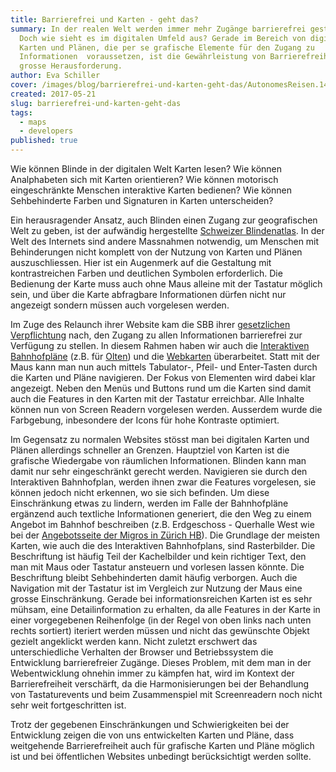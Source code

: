 ```yaml
---
title: Barrierefrei und Karten - geht das?
summary: In der realen Welt werden immer mehr Zugänge barrierefrei gestaltet.
  Doch wie sieht es im digitalen Umfeld aus? Gerade im Bereich von digitalen
  Karten und Plänen, die per se grafische Elemente für den Zugang zu
  Informationen  voraussetzen, ist die Gewährleistung von Barrierefreiheit eine
  grosse Herausforderung.
author: Eva Schiller
cover: /images/blog/barrierefrei-und-karten-geht-das/AutonomesReisen.1488198485597.jpeg
created: 2017-05-21
slug: barrierefrei-und-karten-geht-das
tags:
  - maps
  - developers
published: true
---
```


Wie können Blinde in der digitalen Welt Karten lesen? Wie können Analphabeten sich mit Karten orientieren? Wie können motorisch eingeschränkte Menschen interaktive Karten bedienen? Wie können Sehbehinderte Farben und Signaturen in Karten unterscheiden?

Ein herausragender Ansatz, auch Blinden einen Zugang zur geografischen Welt zu geben, ist der aufwändig hergestellte [Schweizer Blindenatlas](https://www.nzz.ch/panorama/weltneuheit-fuer-sehbehinderte-wie-blinde-die-schweiz-ertasten-koennen-ld.144979). In der Welt des Internets sind andere Massnahmen notwendig, um Menschen mit Behinderungen nicht komplett von der Nutzung von Karten und Plänen auszuschliessen. Hier ist ein Augenmerk auf die Gestaltung mit kontrastreichen Farben und deutlichen Symbolen erforderlich. Die Bedienung der Karte muss auch ohne Maus alleine mit der Tastatur möglich sein, und über die Karte abfragbare Informationen dürfen nicht nur angezeigt sondern müssen auch vorgelesen werden.

Im Zuge des Relaunch ihrer Website kam die SBB ihrer [gesetzlichen Verpflichtung](https://stories.sbb.ch/vier-koepfe-und-eine-neue-website/2017/04/10/) nach, den Zugang zu allen Informationen barrierefrei zur Verfügung zu stellen. In diesem Rahmen haben wir auch die [Interaktiven Bahnhofpläne](http://plans.trafimage.ch/) (z.B. für [Olten](http://plans.trafimage.ch/olten)) und die [Webkarten](https://maps.trafimage.ch) überarbeitet. Statt mit der Maus kann man nun auch mittels Tabulator-, Pfeil- und Enter-Tasten durch die Karten und Pläne navigieren. Der Fokus von Elementen wird dabei klar angezeigt. Neben den Menüs und Buttons rund um die Karten sind damit auch die Features in den Karten mit der Tastatur erreichbar. Alle Inhalte können nun von Screen Readern vorgelesen werden. Ausserdem wurde die Farbgebung, inbesondere der Icons für hohe Kontraste optimiert.

Im Gegensatz zu normalen Websites stösst man bei digitalen Karten und Plänen allerdings schneller an Grenzen. Hauptziel von Karten ist die grafische Wiedergabe von räumlichen Informationen. Blinden kann man damit nur sehr eingeschränkt gerecht werden. Navigieren sie durch den Interaktiven Bahnhofplan, werden ihnen zwar die Features vorgelesen, sie können jedoch nicht erkennen, wo sie sich befinden. Um diese Einschränkung etwas zu lindern, werden im Falle der Bahnhofpläne ergänzend auch textliche Informationen generiert, die den Weg zu einem Angebot im Bahnhof beschreiben (z.B. Erdgeschoss - Querhalle West wie bei der [Angebotsseite der Migros in Zürich HB](https://www.sbb.ch/de/meta/shop-detail.html/geo-migros-8e04)). Die Grundlage der meisten Karten, wie auch die des Interaktiven Bahnhofplans, sind Rasterbilder. Die Beschriftung ist häufig Teil der Kachelbilder und kein richtiger Text, den man mit Maus oder Tastatur ansteuern und vorlesen lassen könnte. Die Beschriftung bleibt Sehbehinderten damit häufig verborgen. Auch die Navigation mit der Tastatur ist im Vergleich zur Nutzung der Maus eine grosse Einschränkung. Gerade bei informationsreichen Karten ist es sehr mühsam, eine Detailinformation zu erhalten, da alle Features in der Karte in einer vorgegebenen Reihenfolge (in der Regel von oben links nach unten rechts sortiert) iteriert werden müssen und nicht das gewünschte Objekt gezielt angeklickt werden kann. Nicht zuletzt erschwert das unterschiedliche Verhalten der Browser und Betriebssystem die Entwicklung barrierefreier Zugänge. Dieses Problem, mit dem man in der Webentwicklung ohnehin immer zu kämpfen hat, wird im Kontext der Barrierefreiheit verschärft, da die Harmonisierungen bei der Behandlung von Tastaturevents und beim Zusammenspiel mit Screenreadern noch nicht sehr weit fortgeschritten ist.

Trotz der gegebenen Einschränkungen und Schwierigkeiten bei der Entwicklung zeigen die von uns entwickelten Karten und Pläne, dass weitgehende Barrierefreiheit auch für grafische Karten und Pläne möglich ist und bei öffentlichen Websites unbedingt berücksichtigt werden sollte.
